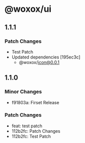 # @woxox/ui

## 1.1.1

### Patch Changes

- Test Patch
- Updated dependencies [195ec3c]
  - @woxox/icon@0.0.1

## 1.1.0

### Minor Changes

- f91803a: Firset Release

### Patch Changes

- feat: test patch
- 112b2fc: Patch Changes
- 112b2fc: Test Patch
